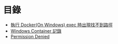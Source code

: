 # 目錄

- [執行 Docker(On Windows) exec 時出現找不到路徑](./Docker%20exec%20QA.md)
- [Windows Container 記錄](./Windows%20Container.md)
- [Permission Denied](./Permission%20Denied.md)
